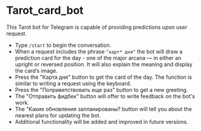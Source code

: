 # Tarot_card_bot
This Tarot bot for Telegram is capable of providing predictions upon user request. 
- Type `/start` to begin the conversation.
- When a request includes the phrase `"карт* дня"` the bot will draw a prediction card for the day - one of the major arcana — in either an upright or reversed position. It will also explain the meaning and display the card’s image.
- Press the "Карта дня" button to get the card of the day. The function is similar to writing a request using the keyboard.
- Press the "Поприветствовать еще раз" button to get a new greeting.
- The "Отправить фидбек" button will offer to write feedback on the bot's work.
- The "Какие обновления запланированы? button will tell you about the nearest plans for updating the bot.
- Additional functionality will be added and improved in future versions.
